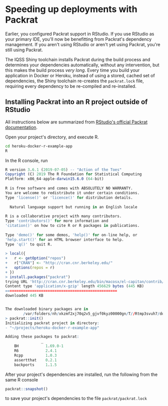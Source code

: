 # Speeding up deployments with Packrat

Earlier, you configured Packrat support in RStudio. If you use RStudio as your primary IDE, you'll now be benefitting from Packrat's dependency management. If you aren't using RStudio or aren't yet using Packrat, you're still using Packrat.

The IQSS Shiny toolchain installs Packrat during the build process and determines your dependencies automatically, without any intervention, but this makes the build process *very long*. Every time you build your application in Docker or Heroku, instead of using a stored, cached set of dependencies, the Shiny toolchain re-creates the ```packrat.lock``` file, requiring every dependency to be re-compiled and re-installed.

## Installing Packrat into an R project outside of RStudio

All instructions below are  summarized from [RStudio's official Packrat documentation](https://rstudio.github.io/packrat/).

Open your project's directory, and execute R.

```bash
cd heroku-docker-r-example-app
R
```

In the R console, run

```R
R version 3.6.1 (2019-07-05) -- "Action of the Toes"
Copyright (C) 2019 The R Foundation for Statistical Computing
Platform: x86_64-apple-darwin15.6.0 (64-bit)
                                                      
R is free software and comes with ABSOLUTELY NO WARRANTY.
You are welcome to redistribute it under certain conditions.
Type 'license()' or 'licence()' for distribution details.
                                                      
  Natural language support but running in an English locale
                                                      
R is a collaborative project with many contributors.
Type 'contributors()' for more information and
'citation()' on how to cite R or R packages in publications.
                                                      
Type 'demo()' for some demos, 'help()' for on-line help, or
'help.start()' for an HTML browser interface to help.
Type 'q()' to quit R.     
                                                      
> local({                 
+   r <- getOption("repos")
+   r["CRAN"] <- "http://cran.cnr.berkeley.edu/"
+   options(repos = r)    
+ })                      
> install.packages("packrat")
trying URL 'http://cran.cnr.berkeley.edu/bin/macosx/el-capitan/contrib/3.6/packrat_0.5.0.tgz'
Content type 'application/x-gzip' length 456629 bytes (445 KB)
==================================================
downloaded 445 KB


The downloaded binary packages are in
        /var/folders/nh/xkzmf2xj70q2v5_gjvf0kyz00000gn/T//Rtmp3svuh7/downloaded_packages
> packrat::init()
Initializing packrat project in directory:
- "~/projects/heroku-docker-r-example-app"

Adding these packages to packrat:
                _         
    BH            1.69.0-1
    R6            2.4.1   
    Rcpp          1.0.3   
    assertthat    0.2.1   
    backports     1.1.5   
```
After your project's dependencies are installed, run the following from the same R console

```R
packrat::snapshot()
```

to save your project's dependencies to the file ```packrat/packrat.lock```